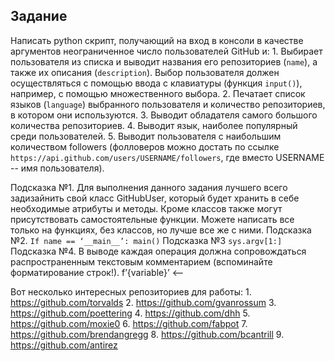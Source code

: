 ## Задание

Написать python скрипт, получающий на вход в консоли в качестве аргументов неограниченное число пользователей GitHub и:
    1.  Выбирает пользователя из списка и выводит названия его репозиториев (```name```), а также их описания (```description```). Выбор пользователя должен осуществляться с помощью ввода с клавиатуры (функция ```input()```), например, с помощью множественного выбора.
    2.  Печатает список языков (```language```) выбранного пользователя и количество репозиториев, в котором они используются.
    3.  Выводит обладателя самого большого количества репозиториев.
    4.  Выводит язык, наиболее популярный среди пользователей.
    5.  Выводит пользователя с наибольшим количеством followers (фолловеров можно достать по ссылке ```https://api.github.com/users/USERNAME/followers```, где вместо USERNAME -- имя пользователя).

Подсказка №1.  Для выполнения данного задания лучшего всего задизайнить свой класс GitHubUser, который будет хранить в себе необходимые атрибуты и методы. Кроме классов также могут присутствовать самостоятельные функции. Можете написать все только на функциях, без классов, но лучше все же с ними.
Подсказка №2. ```If name == ‘__main__’: main()```
Подсказка №3 ```sys.argv[1:]```
Подсказка №4. В выводе каждая операция должна сопровождаться распространенным текстовым комментарием (вспоминайте форматирование строк!). f’{variable}’ <— 

Вот несколько интересных репозиториев для работы:
    1.  https://github.com/torvalds
    2.  https://github.com/gvanrossum
    3.  https://github.com/poettering
    4.  https://github.com/dhh
    5.  https://github.com/moxie0
    6.  https://github.com/fabpot
    7.  https://github.com/brendangregg
    8.  https://github.com/bcantrill
    9.  https://github.com/antirez
